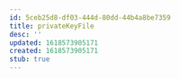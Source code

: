 ```yaml
---
id: 5ceb25d8-df03-444d-80dd-44b4a8be7359
title: privateKeyFile
desc: ''
updated: 1618573905171
created: 1618573905171
stub: true
---
```


